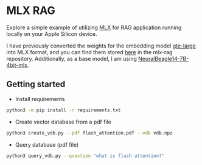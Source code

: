 # MLX RAG

Explore a simple example of utilizing [MLX](https://github.com/ml-explore/mlx) for RAG application running locally on your Apple Silicon device.

I have previously converted the weights for the embedding model [gte-large](https://huggingface.co/thenlper/gte-large) into MLX format, and you can find them stored [here](https://huggingface.co/vegaluisjose/mlx-rag) in the mlx-rag repository. Additionally, as a base model, I am using [NeuralBeagle14-7B-4bit-mlx](https://huggingface.co/mlx-community/NeuralBeagle14-7B-4bit-mlx).



## Getting started

* Install requirements
```bash
python3 -m pip install -r requirements.txt
```

* Create vector database from a pdf file
```bash
python3 create_vdb.py --pdf flash_attention.pdf --vdb vdb.npz
```

* Query database (pdf file)
```bash
python3 query_vdb.py --question "what is flash attention?"
```
